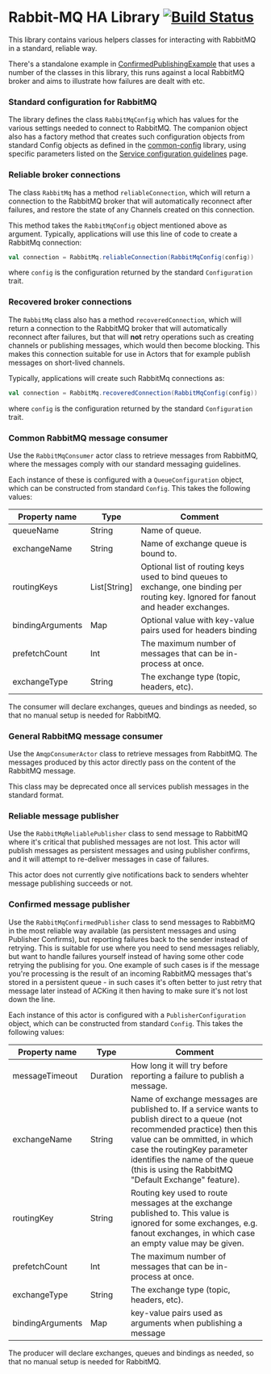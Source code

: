 # Rabbit-MQ HA Library [![Build Status](http://grisham:8111/app/rest/builds/buildType:%28id:Books_Platform_Hermes_RabbitmqHa_BuildTestPublish%29/statusIcon)](http://grisham:8111/viewType.html?buildTypeId=Books_Platform_Hermes_RabbitmqHa_BuildTestPublish&guest=1)

This library contains various helpers classes for interacting with RabbitMQ in a standard, reliable way.

There's a standalone example in [ConfirmedPublishingExample](src/test/scala/com/blinkboxbooks/hermes/rabbitmq/ConfirmedPublishingExample.scala) that uses a number of the classes in this library, this runs against a local RabbitMQ broker and aims to illustrate how failures are dealt with etc.

### Standard configuration for RabbitMQ

The library defines the class `RabbitMqConfig` which has values for the various settings needed to connect to RabbitMQ. The companion object also has a factory method that creates such configuration objects from standard Config objects as defined in the [common-config](/Platform/common-config) library, using specific parameters listed on the [Service configuration guidelines](http://jira.blinkbox.local/confluence/display/PT/Service+Configuration+Guidelines) page.

### Reliable broker connections

The class `RabbitMq` has a method `reliableConnection`, which will return a connection to the RabbitMQ broker that will automatically reconnect after failures, and restore the state of any Channels created on this connection.

This method takes the `RabbitMqConfig` object mentioned above as argument. Typically, applications will use this line of code to create a RabbitMq connection:

```scala
val connection = RabbitMq.reliableConnection(RabbitMqConfig(config))
```
where `config` is the configuration returned by the standard `Configuration` trait.

### Recovered broker connections

The `RabbitMq` class also has a method `recoveredConnection`, which will return a connection to the RabbitMQ broker that will automatically reconnect after failures, but that will **not** retry operations such as creating channels or publishing messages, which would then become blocking. This makes this connection suitable for use in Actors that for example publish messages on short-lived channels.

Typically, applications will create such RabbitMq connections as:

```scala
val connection = RabbitMq.recoveredConnection(RabbitMqConfig(config))
```
where `config` is the configuration returned by the standard `Configuration` trait.

### Common RabbitMQ message consumer

Use the `RabbitMqConsumer` actor class to retrieve messages from RabbitMQ, where the messages comply with our standard messaging guidelines.

Each instance of these is configured with a `QueueConfiguration` object, which can be constructed from standard `Config`. This takes the following values:

| Property name | Type    | Comment    
| ------ | ------- | ------- |
| queueName     | String | Name of queue.     |
| exchangeName  | String | Name of exchange queue is bound to.   |
| routingKeys   | List[String] | Optional list of routing keys used to bind queues to exchange, one binding per routing key. Ignored for fanout and header exchanges. |
| bindingArguments | Map | Optional value with key-value pairs used for headers binding |
| prefetchCount | Int | The maximum number of messages that can be in-process at once. |
| exchangeType  | String | The exchange type (topic, headers, etc). |

The consumer will declare exchanges, queues and bindings as needed, so that no manual setup is needed for RabbitMQ.


### General RabbitMQ message consumer

Use the `AmqpConsumerActor` class to retrieve messages from RabbitMQ. The messages produced by this actor directly pass on the content of the RabbitMQ message.

This class may be deprecated once all services publish messages in the standard format.

### Reliable message publisher

Use the `RabbitMqReliablePublisher` class to send message to RabbitMQ where it's critical that published messages are not lost. This actor will publish messages as persistent messages and using publisher confirms, and it will attempt to re-deliver messages in case of failures.

This actor does not currently give notifications back to senders whehter message publishing succeeds or not.

### Confirmed message publisher

Use the `RabbitMqConfirmedPublisher` class to send messages to RabbitMQ in the most reliable way available (as persistent messages and using Publisher Confirms), but reporting failures back to the sender instead of retrying. This is suitable for use where you need to send messages reliably, but want to handle failures yourself instead of having some other code retrying the publising for you. One example of such cases is if the message you're processing is the result of an incoming RabbitMQ messages that's stored in a persistent queue - in such cases it's often better to just retry that message later instead of ACKing it then having to make sure it's not lost down the line.

Each instance of this actor is configured with a `PublisherConfiguration` object, which can be constructed from standard `Config`. This takes the following values:

| Property name | Type    | Comment    
| ------ | ------- | ------- |
| messageTimeout | Duration | How long it will try before reporting a failure to publish a message. |
| exchangeName  | String | Name of exchange messages are published to. If a service wants to publish direct to a queue (not recommended practice) then this value can be ommitted, in which case the routingKey parameter identifies the name of the queue (this is using the RabbitMQ "Default Exchange" feature).  |
| routingKey   | String | Routing key used to route messages at the exchange published to. This value is ignored for some exchanges, e.g. fanout exchanges, in which case an empty value may be given. |
| prefetchCount | Int | The maximum number of messages that can be in-process at once. |
| exchangeType  | String | The exchange type (topic, headers, etc). |
| bindingArguments | Map | key-value pairs used as arguments when publishing a message|

The producer will declare exchanges, queues and bindings as needed, so that no manual setup is needed for RabbitMQ.
